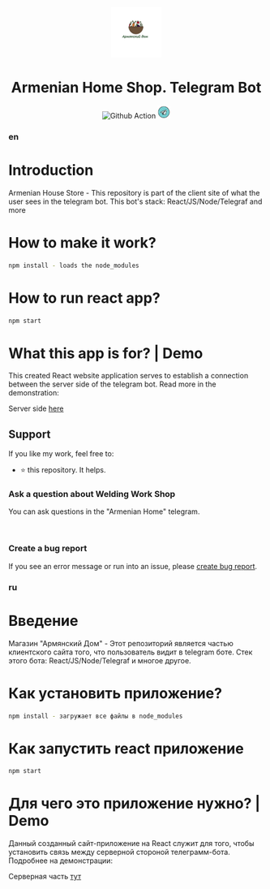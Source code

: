 <p>&nbsp;&nbsp;&nbsp;&nbsp;&nbsp;&nbsp;</p>
<p align="center">
<img width="100" height="100" alt="Armenian Home Shop logo" src="img/logo.jpg"/>
</p>
<p align="center">
  <h1 align="center">Armenian Home Shop. Telegram Bot</h1>
</p>


<p align="center">
  <img src="https://github.com/nodeonline/nodejscart/actions/workflows/build.yml/badge.svg" alt="Github Action">
  <a href="https://t.me/ArmenianHomeBot">
    <img src="img/telegram.png" alt="Telegram" width="25px">
  </a>
  <!-- <a href="https://opensource.org/licenses/GPL-3.0">
    <img src="https://img.shields.io/badge/License-GPLv3-blue.svg" alt="License">
  </a> -->
</p>






### en


# Introduction

Armenian House Store - This repository is part of the client site of what the user sees in the telegram bot. This bot's stack: React/JS/Node/Telegraf and more

# How to make it work?

```bash
npm install - loads the node_modules
```


# How to run react app?

```bash
npm start 
```

# What this app is for? | Demo

This created React website application serves to establish a connection between the server side of the telegram bot. Read more in the demonstration:


Server side [here](https://github.com/twers1/tg_bot_ap)


## Support

If you like my work, feel free to:

- ⭐ this repository. It helps.



### Ask a question about Welding Work Shop

You can ask questions in the "Armenian Home" telegram.

<a href=""><img src="" /></a>

### Create a bug report

If you see an error message or run into an issue, please [create bug report](https://github.com/twers1/shop-telegram-bot-web-app/issues).


### ru 

# Введение 

Магазин "Армянский Дом" - Этот репозиторий является частью клиентского сайта того, что пользователь видит в telegram боте. Стек этого бота: React/JS/Node/Telegraf и многое другое.

# Как установить приложение? 

```bash
npm install - загружает все файлы в node_modules 
```

# Как запустить react приложение

```bash
npm start
```

# Для чего это приложение нужно? | Demo

Данный созданный сайт-приложение на React служит для того, чтобы установить связь между серверной стороной телеграмм-бота. Подробнее на демонстрации:


Серверная часть  [тут](https://github.com/twers1/tg_bot_ap)

